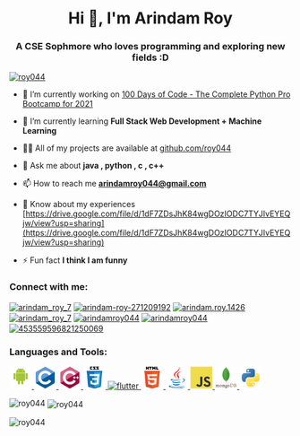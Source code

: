 <h1 align="center">Hi 👋, I'm Arindam Roy</h1>

<h3 align="center">A CSE Sophmore who loves programming and exploring new fields :D</h3>

<p align="left"> <a href="https://github.com/ryo-ma/github-profile-trophy"><img src="https://github-profile-trophy.vercel.app/?username=roy044" alt="roy044" /></a> </p>

- 🔭 I’m currently working on [100 Days of Code - The Complete Python Pro Bootcamp for 2021](https://github.com/roy044/100-Days-of-Code-The-Complete-Python)

- 🌱 I’m currently learning **Full Stack Web Development + Machine Learning**

- 👨‍💻 All of my projects are available at [github.com/roy044](github.com/roy044)

- 💬 Ask me about **java , python , c , c++**

- 📫 How to reach me **arindamroy044@gmail.com**

- 📄 Know about my experiences [https://drive.google.com/file/d/1dF7ZDsJhK84wgDOzIODC7TYJIvEYEQjw/view?usp=sharing](https://drive.google.com/file/d/1dF7ZDsJhK84wgDOzIODC7TYJIvEYEQjw/view?usp=sharing)

- ⚡ Fun fact **I think I am funny**

<h3 align="left">Connect with me:</h3>
<p align="left">
<a href="https://twitter.com/arindam_roy_7" target="blank"><img align="center" src="https://raw.githubusercontent.com/rahuldkjain/github-profile-readme-generator/neutral-icons/src/images/icons/Social/twitter.svg" alt="arindam_roy_7" height="30" width="40" /></a>
<a href="https://linkedin.com/in/arindam-roy-271209192" target="blank"><img align="center" src="https://raw.githubusercontent.com/rahuldkjain/github-profile-readme-generator/neutral-icons/src/images/icons/Social/linked-in-alt.svg" alt="arindam-roy-271209192" height="30" width="40" /></a>
<a href="https://fb.com/arindam.roy.1426" target="blank"><img align="center" src="https://raw.githubusercontent.com/rahuldkjain/github-profile-readme-generator/neutral-icons/src/images/icons/Social/facebook.svg" alt="arindam.roy.1426" height="30" width="40" /></a>
<a href="https://instagram.com/arindam_roy_7" target="blank"><img align="center" src="https://raw.githubusercontent.com/rahuldkjain/github-profile-readme-generator/neutral-icons/src/images/icons/Social/instagram.svg" alt="arindam_roy_7" height="30" width="40" /></a>
<a href="https://www.hackerrank.com/arindamroy044" target="blank"><img align="center" src="https://raw.githubusercontent.com/rahuldkjain/github-profile-readme-generator/neutral-icons/src/images/icons/Social/hackerrank.svg" alt="arindamroy044" height="30" width="40" /></a>
<a href="https://auth.geeksforgeeks.org/user/arindamroy044" target="blank"><img align="center" src="https://raw.githubusercontent.com/rahuldkjain/github-profile-readme-generator/neutral-icons/src/images/icons/Social/geeks-for-geeks.svg" alt="arindamroy044" height="30" width="40" /></a>
<a href="https://discord.gg/453559596821250069" target="blank"><img align="center" src="https://raw.githubusercontent.com/rahuldkjain/github-profile-readme-generator/neutral-icons/src/images/icons/Social/discord.svg" alt="453559596821250069" height="30" width="40" /></a>
</p>

<h3 align="left">Languages and Tools:</h3>
<p align="left"> <a href="https://developer.android.com" target="_blank"> <img src="https://raw.githubusercontent.com/devicons/devicon/master/icons/android/android-original-wordmark.svg" alt="android" width="40" height="40"/> </a> <a href="https://www.cprogramming.com/" target="_blank"> <img src="https://raw.githubusercontent.com/devicons/devicon/master/icons/c/c-original.svg" alt="c" width="40" height="40"/> </a> <a href="https://www.w3schools.com/cpp/" target="_blank"> <img src="https://raw.githubusercontent.com/devicons/devicon/master/icons/cplusplus/cplusplus-original.svg" alt="cplusplus" width="40" height="40"/> </a> <a href="https://www.w3schools.com/css/" target="_blank"> <img src="https://raw.githubusercontent.com/devicons/devicon/master/icons/css3/css3-original-wordmark.svg" alt="css3" width="40" height="40"/> </a> <a href="https://flutter.dev" target="_blank"> <img src="https://www.vectorlogo.zone/logos/flutterio/flutterio-icon.svg" alt="flutter" width="40" height="40"/> </a> <a href="https://www.w3.org/html/" target="_blank"> <img src="https://raw.githubusercontent.com/devicons/devicon/master/icons/html5/html5-original-wordmark.svg" alt="html5" width="40" height="40"/> </a> <a href="https://www.java.com" target="_blank"> <img src="https://raw.githubusercontent.com/devicons/devicon/master/icons/java/java-original.svg" alt="java" width="40" height="40"/> </a> <a href="https://developer.mozilla.org/en-US/docs/Web/JavaScript" target="_blank"> <img src="https://raw.githubusercontent.com/devicons/devicon/master/icons/javascript/javascript-original.svg" alt="javascript" width="40" height="40"/> </a> <a href="https://www.mongodb.com/" target="_blank"> <img src="https://raw.githubusercontent.com/devicons/devicon/master/icons/mongodb/mongodb-original-wordmark.svg" alt="mongodb" width="40" height="40"/> </a> <a href="https://www.python.org" target="_blank"> <img src="https://raw.githubusercontent.com/devicons/devicon/master/icons/python/python-original.svg" alt="python" width="40" height="40"/> </a> </p>

<p><img align="left" src="https://github-readme-stats.vercel.app/api/top-langs?username=roy044&show_icons=true&locale=en&layout=compact" alt="roy044" /></p>

<p>&nbsp;<img align="center" src="https://github-readme-stats.vercel.app/api?username=roy044&show_icons=true&locale=en" alt="roy044" /></p>

<p><img align="center" src="https://github-readme-streak-stats.herokuapp.com/?user=roy044&" alt="roy044" /></p>
